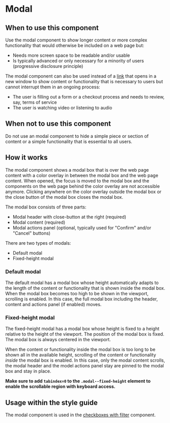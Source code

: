 # Modal

## When to use this component

Use the modal component to show longer content or more complex functionality that would otherwise be included on a web page but:

* Needs more screen space to be readable and/or usable
* Is typically advanced or only necessary for a minority of users (progressive disclosure principle)

The modal component can also be used instead of a <a href="{{path './link'}}">link</a> that opens in a new window to show content or functionality that is necessary to users but cannot interrupt them in an ongoing process:
  * The user is filling out a form or a checkout process and needs to review, say, terms of service
  * The user is watching video or listening to audio

## When not to use this component

Do not use an modal component to hide a simple piece or section of content or a simple functionality that is essential to all users.

## How it works

The modal component shows a modal box that is over the web page content with a color overlay in between the modal box and the web page content. When opened, the focus is moved to the modal box and the components on the web page behind the color overlay are not accessible anymore. Clicking anywhere on the color overlay outside the modal box or the close button of the modal box closes the modal box.

The modal box consists of three parts:

* Modal header with close-button at the right (required)
* Modal content (required)
* Modal actions panel (optional, typically used for "Confirm" and/or "Cancel" buttons)

There are two types of modals:
* Default modal
* Fixed-height modal

### Default modal

The default modal has a modal box whose height automatically adapts to the length of the content or functionality that is shown inside the modal box. When the modal box becomes too high to be shown in the viewport, scrolling is enabled. In this case, the full modal box including the header, content and actions panel (if enabled) moves.

### Fixed-height modal

The fixed-height modal has a modal box whose height is fixed to a height relative to the height of the viewport. The position of the modal box is fixed. The modal box is always centered in the viewport.

When the content or functionality inside the modal box is too long to be shown all in the available height, scrolling of the content or functionality *inside* the modal box is enabled. In this case, only the modal content scrolls, the modal header and the model actions panel stay are pinned to the modal box and stay in place.  

**Make sure to add `tabindex=0` to the `.modal--fixed-height` element to enable the scrollable region with keyboard access.**

## Usage within the style guide

The modal component is used in the <a href="{{path './checkboxes-with-filter'}}">checkboxes with filter</a> component.
